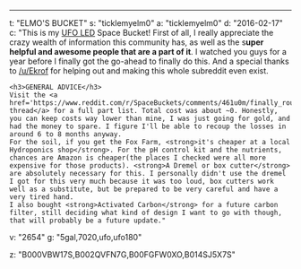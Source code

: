 ---
t: "ELMO'S BUCKET"
s: "ticklemyelm0"
a: "ticklemyelm0"
d: "2016-02-17"
c: "This is my <a href='https://amzn.to/36NO5zr'>UFO LED</a> Space Bucket! First of all, I really appreciate the crazy wealth of information this community has, as well as the s<strong>uper helpful and awesome people that are a part of it</strong>. I watched you guys for a year before I finally got the go-ahead to finally do this. And a special thanks to <a href='/u/ekrof'>/u/Ekrof</a> for helping out and making this whole subreddit even exist.

    <h3>GENERAL ADVICE</h3>
    Visit the <a href='https://www.reddit.com/r/SpaceBuckets/comments/461u0m/finally_roughly_finished_presenting_elmos_bucket/'>subreddit thread</a> for a full part list. Total cost was about ~0. Honestly, you can keep costs way lower than mine, I was just going for gold, and had the money to spare. I figure I'll be able to recoup the losses in around 6 to 8 months anyway.
    For the soil, if you get the Fox Farm, <strong>it's cheaper at a local Hydroponics shop</strong>. For the pH control kit and the nutrients, chances are Amazon is cheaper(the places I checked were all more expensive for those products). <strong>A Dremel or box cutter</strong> are absolutely necessary for this. I personally didn't use the dremel I got for this very much because it was too loud, box cutters work well as a substitute, but be prepared to be very careful and have a very tired hand.
    I also bought <strong>Activated Carbon</strong> for a future carbon filter, still deciding what kind of design I want to go with though, that will probably be a future update."
v: "2654"
g: "5gal,7020,ufo,ufo180"

z: "B000VBW17S,B002QVFN7G,B00FGFW0XO,B014SJ5X7S"
